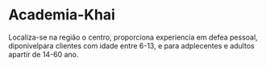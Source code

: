 # Academia-Khai 
Localiza-se na região o centro, proporciona experiencia
em defea pessoal, diponivelpara clientes com idade entre 6-13, e
para adplecentes e adultos apartir de 14-60 ano.
